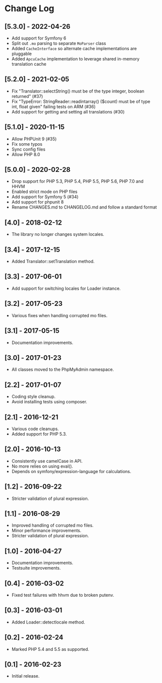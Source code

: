 # Change Log

## [5.3.0] - 2022-04-26

- Add support for Symfony 6
- Split out `.mo` parsing to separate `MoParser` class
- Added `CacheInterface` so alternate cache implementations are pluggable
- Added `ApcuCache` implementation to leverage shared in-memory translation cache

## [5.2.0] - 2021-02-05

- Fix "Translator::selectString() must be of the type integer, boolean returned" (#37)
- Fix "TypeError: StringReader::readintarray() ($count) must be of type int, float given" failing tests on ARM (#36)
- Add support for getting and setting all translations (#30)

## [5.1.0] - 2020-11-15

- Allow PHPUnit 9 (#35)
- Fix some typos
- Sync config files
- Allow PHP 8.0

## [5.0.0] - 2020-02-28

- Drop support for PHP 5.3, PHP 5.4, PHP 5.5, PHP 5.6, PHP 7.0 and HHVM
- Enabled strict mode on PHP files
- Add support for Symfony 5 (#34)
- Add support for phpunit 8
- Rename CHANGES.md to CHANGELOG.md and follow a standard format

## [4.0] - 2018-02-12

- The library no longer changes system locales.

## [3.4] - 2017-12-15

- Added Translator::setTranslation method.

## [3.3] - 2017-06-01

- Add support for switching locales for Loader instance.

## [3.2] - 2017-05-23

- Various fixes when handling corrupted mo files.

## [3.1] - 2017-05-15

- Documentation improvements.

## [3.0] - 2017-01-23

- All classes moved to the PhpMyAdmin namespace.

## [2.2] - 2017-01-07

- Coding style cleanup.
- Avoid installing tests using composer.

## [2.1] - 2016-12-21

- Various code cleanups.
- Added support for PHP 5.3.

## [2.0] - 2016-10-13

- Consistently use camelCase in API.
- No more relies on using eval().
- Depends on symfony/expression-language for calculations.

## [1.2] - 2016-09-22

- Stricter validation of plural expression.

## [1.1] - 2016-08-29

- Improved handling of corrupted mo files.
- Minor performance improvements.
- Stricter validation of plural expression.

## [1.0] - 2016-04-27

- Documentation improvements.
- Testsuite improvements.

## [0.4] - 2016-03-02

- Fixed test failures with hhvm due to broken putenv.

## [0.3] - 2016-03-01

- Added Loader::detectlocale method.

## [0.2] - 2016-02-24

- Marked PHP 5.4 and 5.5 as supported.

## [0.1] - 2016-02-23

- Initial release.
